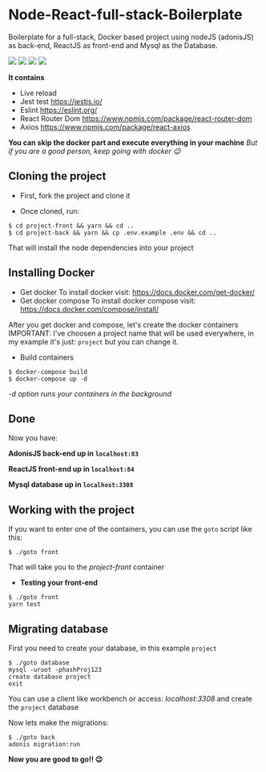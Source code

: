# Node-React-full-stack-Boilerplate
Boilerplate for a full-stack, Docker based project using nodeJS (adonisJS) as back-end, ReactJS as front-end and Mysql as the Database.

![](https://d2.alternativeto.net/dist/icons/adonis-js_151971.png?width=128&height=128&mode=crop&upscale=false)
![](https://bognarjunior.files.wordpress.com/2018/03/if_react-js_logo_1174949.png?w=128)
![](https://cdn.iconscout.com/icon/free/png-128/mysql-20-1174940.png)
![](https://cdn.iconscout.com/icon/free/png-128/docker-226091.png)

**It contains**
- Live reload 
- Jest test https://jestjs.io/
- Eslint https://eslint.org/
- React Router Dom https://www.npmjs.com/package/react-router-dom
- Axios https://www.npmjs.com/package/react-axios

**You can skip the docker part and execute everything in your machine** _But if you are a good person, keep going with docker :wink:_

## Cloning the project

- First, fork the project and clone it

- Once cloned, run:
```
$ cd project-front && yarn && cd ..
$ cd project-back && yarn && cp .env.example .env && cd ..
``` 

That will install the node dependencies into your project

## Installing Docker

- Get docker
To install docker visit: https://docs.docker.com/get-docker/
- Get docker compose
To install docker compose visit: https://docs.docker.com/compose/install/

After you get docker and compose, let's create the docker containers
IMPORTANT: I've choosen a project name that will be used everywhere, in my example it's just: `project` but you can change it.

- Build containers

```
$ docker-compose build
$ docker-compose up -d
``` 
_-d option runs your containers in the background_

## Done

Now you have:

**AdonisJS back-end up in `localhost:83`**

**ReactJS front-end up in `localhost:84`**

**Mysql database up in `localhost:3308`**

## Working with the project

If you want to enter one of the containers, you can use the `goto` script like this:

`$ ./goto front`

That will take you to the *project-front* container

- **Testing your front-end**
```
$ ./goto front
yarn test
```

## Migrating database

First you need to create your database, in this example `project`

```
$ ./goto database
mysql -uroot -phashProj123
create database project
exit
```

You can use a client like workbench or access: *localhost:3308* and create the `project` database

Now lets make the migrations:

```
$ ./goto back
adonis migration:run
```

**Now you are good to go!! :wink:**
